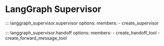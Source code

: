 # LangGraph Supervisor

::: langgraph_supervisor.supervisor
    options:
      members:
        - create_supervisor

::: langgraph_supervisor.handoff
    options:
      members:
        - create_handoff_tool
        - create_forward_message_tool